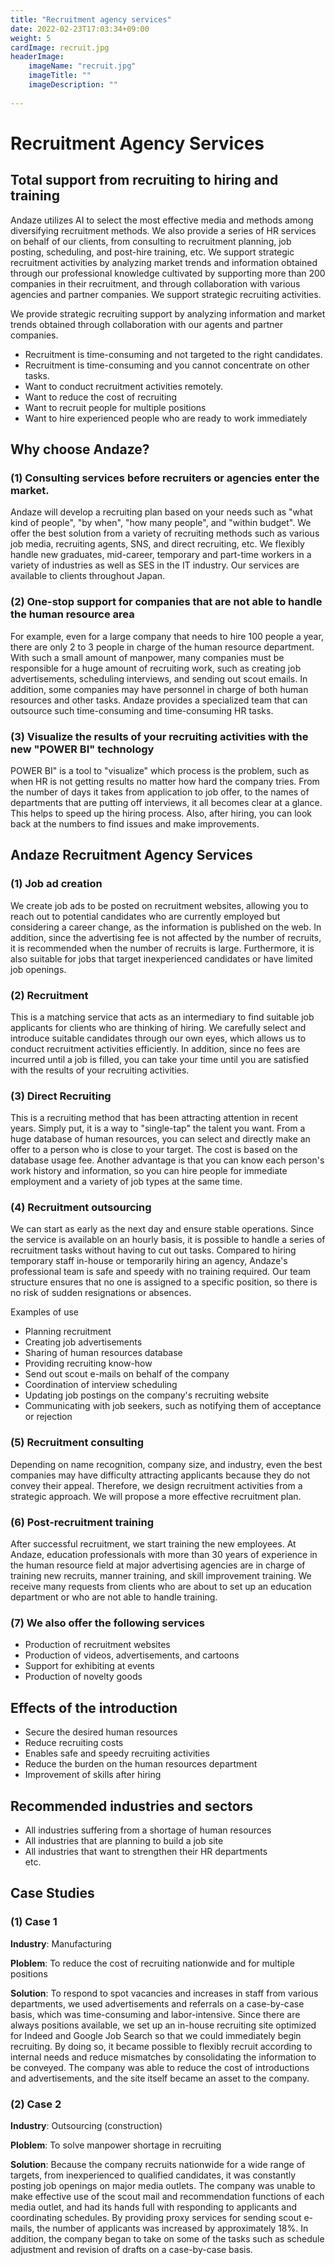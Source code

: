 ```yaml
---
title: "Recruitment agency services"
date: 2022-02-23T17:03:34+09:00
weight: 5
cardImage: recruit.jpg
headerImage:
    imageName: "recruit.jpg"
    imageTitle: ""
    imageDescription: ""
 
---
```


# Recruitment Agency Services

## Total support from recruiting to hiring and training   

Andaze utilizes AI to select the most effective media and methods among diversifying recruitment methods. We also provide a series of HR services on behalf of our clients, from consulting to recruitment planning, job posting, scheduling, and post-hire training, etc. We support strategic recruitment activities by analyzing market trends and information obtained through our professional knowledge cultivated by supporting more than 200 companies in their recruitment, and through collaboration with various agencies and partner companies. We support strategic recruiting activities.   

We provide strategic recruiting support by analyzing information and market trends obtained through collaboration with our agents and partner companies.

* Recruitment is time-consuming and not targeted to the right candidates.
* Recruitment is time-consuming and you cannot concentrate on other tasks.
* Want to conduct recruitment activities remotely.
* Want to reduce the cost of recruiting
* Want to recruit people for multiple positions
* Want to hire experienced people who are ready to work immediately

## Why choose Andaze?

### (1) Consulting services before recruiters or agencies enter the market.  

Andaze will develop a recruiting plan based on your needs such as "what kind of people", "by when", "how many people", and "within budget". We offer the best solution from a variety of recruiting methods such as various job media, recruiting agents, SNS, and direct recruiting, etc. We flexibly handle new graduates, mid-career, temporary and part-time workers in a variety of industries as well as SES in the IT industry. Our services are available to clients throughout Japan.

### (2) One-stop support for companies that are not able to handle the human resource area 

For example, even for a large company that needs to hire 100 people a year, there are only 2 to 3 people in charge of the human resource department. With such a small amount of manpower, many companies must be responsible for a huge amount of recruiting work, such as creating job advertisements, scheduling interviews, and sending out scout emails. In addition, some companies may have personnel in charge of both human resources and other tasks. Andaze provides a specialized team that can outsource such time-consuming and time-consuming HR tasks.

### (3) Visualize the results of your recruiting activities with the new "POWER BI" technology  

POWER BI" is a tool to "visualize" which process is the problem, such as when HR is not getting results no matter how hard the company tries. From the number of days it takes from application to job offer, to the names of departments that are putting off interviews, it all becomes clear at a glance. This helps to speed up the hiring process. Also, after hiring, you can look back at the numbers to find issues and make improvements.

## Andaze Recruitment Agency Services

### (1) Job ad creation     

We create job ads to be posted on recruitment websites, allowing you to reach out to potential candidates who are currently employed but considering a career change, as the information is published on the web. In addition, since the advertising fee is not affected by the number of recruits, it is recommended when the number of recruits is large. Furthermore, it is also suitable for jobs that target inexperienced candidates or have limited job openings.

### (2) Recruitment 

This is a matching service that acts as an intermediary to find suitable job applicants for clients who are thinking of hiring. We carefully select and introduce suitable candidates through our own eyes, which allows us to conduct recruitment activities efficiently. In addition, since no fees are incurred until a job is filled, you can take your time until you are satisfied with the results of your recruiting activities.

### (3) Direct Recruiting

This is a recruiting method that has been attracting attention in recent years. Simply put, it is a way to "single-tap" the talent you want. From a huge database of human resources, you can select and directly make an offer to a person who is close to your target. The cost is based on the database usage fee. Another advantage is that you can know each person's work history and information, so you can hire people for immediate employment and a variety of job types at the same time.

### (4) Recruitment outsourcing    

We can start as early as the next day and ensure stable operations. Since the service is available on an hourly basis, it is possible to handle a series of recruitment tasks without having to cut out tasks. Compared to hiring temporary staff in-house or temporarily hiring an agency, Andaze's professional team is safe and speedy with no training required. Our team structure ensures that no one is assigned to a specific position, so there is no risk of sudden resignations or absences.

Examples of use

* Planning recruitment
* Creating job advertisements
* Sharing of human resources database
* Providing recruiting know-how
* Send out scout e-mails on behalf of the company
* Coordination of interview scheduling
* Updating job postings on the company's recruiting website
* Communicating with job seekers, such as notifying them of acceptance or rejection

### (5) Recruitment consulting  

Depending on name recognition, company size, and industry, even the best companies may have difficulty attracting applicants because they do not convey their appeal. Therefore, we design recruitment activities from a strategic approach. We will propose a more effective recruitment plan.

### (6) Post-recruitment training    

After successful recruitment, we start training the new employees. At Andaze, education professionals with more than 30 years of experience in the human resource field at major advertising agencies are in charge of training new recruits, manner training, and skill improvement training. We receive many requests from clients who are about to set up an education department or who are not able to handle training.

### (7) We also offer the following services

* Production of recruitment websites
* Production of videos, advertisements, and cartoons
* Support for exhibiting at events
* Production of novelty goods

## Effects of the introduction

* Secure the desired human resources
* Reduce recruiting costs
* Enables safe and speedy recruiting activities
* Reduce the burden on the human resources department
* Improvement of skills after hiring

## Recommended industries and sectors

* All industries suffering from a shortage of human resources
* All industries that are planning to build a job site
* All industries that want to strengthen their HR departments  
etc.

## Case Studies

### (1) Case 1

**Industry**: Manufacturing

**Ploblem**: To reduce the cost of recruiting nationwide and for multiple positions

**Solution**: To respond to spot vacancies and increases in staff from various departments, we used advertisements and referrals on a case-by-case basis, which was time-consuming and labor-intensive. Since there are always positions available, we set up an in-house recruiting site optimized for Indeed and Google Job Search so that we could immediately begin recruiting. By doing so, it became possible to flexibly recruit according to internal needs and reduce mismatches by consolidating the information to be conveyed. The company was able to reduce the cost of introductions and advertisements, and the site itself became an asset to the company.
### (2) Case 2

**Industry**: Outsourcing (construction)

**Ploblem**: To solve manpower shortage in recruiting

**Solution**: Because the company recruits nationwide for a wide range of targets, from inexperienced to qualified candidates, it was constantly posting job openings on major media outlets. The company was unable to make effective use of the scout mail and recommendation functions of each media outlet, and had its hands full with responding to applicants and coordinating schedules. By providing proxy services for sending scout e-mails, the number of applicants was increased by approximately 18%. In addition, the company began to take on some of the tasks such as schedule adjustment and revision of drafts on a case-by-case basis.